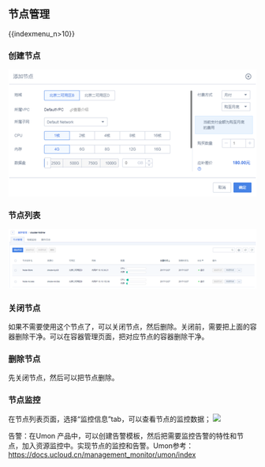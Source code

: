 ## 节点管理

{{indexmenu_n>10}}

### 创建节点

![](/images/guide/创建节点.png)

### 节点列表

![](/images/guide/节点列表.png)

### 关闭节点

如果不需要使用这个节点了，可以关闭节点，然后删除。关闭前，需要把上面的容器删除干净。可以在容器管理页面，把对应节点的容器删除干净。

### 删除节点

先关闭节点，然后可以把节点删除。

### 节点监控

在节点列表页面，选择“监控信息”tab，可以查看节点的监控数据； ![](/compute/udocker/guide/节点监控.png)

告警：在Umon
产品中，可以创建告警模板，然后把需要监控告警的特性和节点，加入资源监控中。实现节点的监控和告警。Umon参考：<https://docs.ucloud.cn/management_monitor/umon/index>
